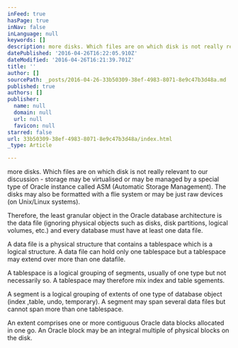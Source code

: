 ```yaml
---
inFeed: true
hasPage: true
inNav: false
inLanguage: null
keywords: []
description: more disks. Which files are on which disk is not really relevant to our discussion - storage may be virtualised or may be managed by a special type of Oracle instance called ASM (Automatic Storage Management). The disks may also be formatted with a flie system or may be just raw devices (on Unix/Linux systems).
datePublished: '2016-04-26T16:22:05.910Z'
dateModified: '2016-04-26T16:21:39.701Z'
title: ''
author: []
sourcePath: _posts/2016-04-26-33b50309-38ef-4983-8071-8e9c47b3d48a.md
published: true
authors: []
publisher:
  name: null
  domain: null
  url: null
  favicon: null
starred: false
url: 33b50309-38ef-4983-8071-8e9c47b3d48a/index.html
_type: Article

---
```

more disks. Which files are on which disk is not really relevant to our discussion - storage may be virtualised or may be managed by a special type of Oracle instance called ASM (Automatic Storage Management). The disks may also be formatted with a flie system or may be just raw devices (on Unix/Linux systems).

Therefore, the least granular object in the Oracle database architecture is the data file (ignoring physical objects such as disks, disk partitions, logical volumes, etc.) and every database must have at least one data file.

A data file is a physical structure that contains a tablespace which is a logical structure. A data file can hold only one tablespace but a tablespace may extend over more than one datafile.  

A tablespace is a logical grouping of segments, usually of one type but not necessarily so. A tablespace may therefore mix index and table sgements.

A segment is a logical grouping of extents of one type of database object (index ,table, undo, temporary). A segment may span several data files but cannot span more than one tablespace.

An extent comprises one or more contiguous Oracle data blocks allocated in one go. An Oracle block may be an integral multiple of physical blocks on the disk.